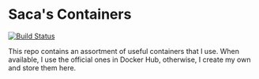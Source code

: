 # Saca's Containers
[![Build Status](https://dev.azure.com/gsacavdm0772/gsacavdm/_apis/build/status/gsacavdm.containers)](https://dev.azure.com/gsacavdm0772/gsacavdm/_build/latest?definitionId=1)

This repo contains an assortment of useful containers that I use.
When available, I use the official ones in Docker Hub, otherwise, I create my own and store them here.
